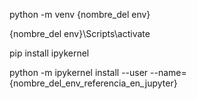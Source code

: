 python -m venv {nombre_del env}

{nombre_del env}\Scripts\activate

pip install ipykernel

python -m ipykernel install --user --name={nombre_del_env_referencia_en_jupyter}

